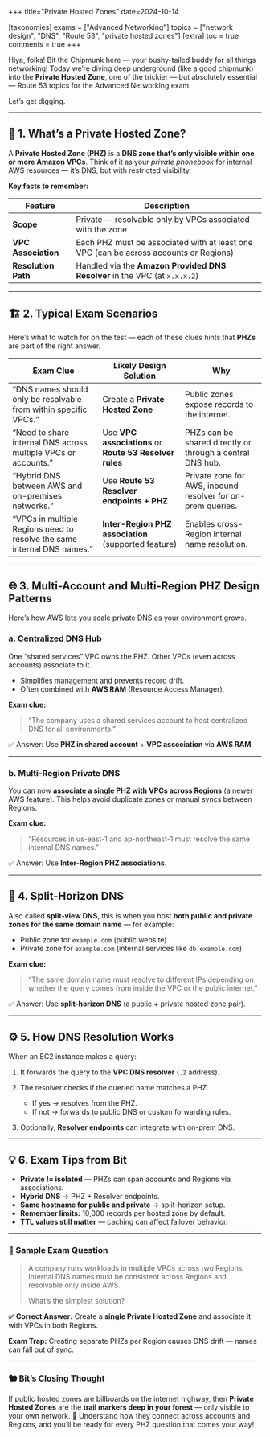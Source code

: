 +++
title="Private Hosted Zones"
date=2024-10-14

[taxonomies]
exams = ["Advanced Networking"]
topics = ["network design", "DNS", "Route 53", "private hosted zones"]
[extra]
toc = true
comments = true
+++

Hiya, folks! Bit the Chipmunk here — your bushy-tailed buddy for all things networking!
Today we’re diving deep underground (like a good chipmunk) into the **Private Hosted Zone**, one of the trickier — but absolutely essential — Route 53 topics for the Advanced Networking exam.

Let’s get digging.

<!--more-->

---

## 🧩 1. What’s a Private Hosted Zone?

A **Private Hosted Zone (PHZ)** is a **DNS zone that’s only visible within one or more Amazon VPCs**.
Think of it as your *private phonebook* for internal AWS resources — it’s DNS, but with restricted visibility.

**Key facts to remember:**

| Feature               | Description                                                                           |
| --------------------- | ------------------------------------------------------------------------------------- |
| **Scope**             | Private — resolvable only by VPCs associated with the zone                            |
| **VPC Association**   | Each PHZ must be associated with at least one VPC (can be across accounts or Regions) |
| **Resolution Path**   | Handled via the **Amazon Provided DNS Resolver** in the VPC (at `x.x.x.2`)    |

---

## 🏗️ 2. Typical Exam Scenarios

Here’s what to watch for on the test — each of these clues hints that **PHZs** are part of the right answer.

| **Exam Clue**                                                           | **Likely Design Solution**                              | **Why**                                                     |
| ----------------------------------------------------------------------- | ------------------------------------------------------- | ----------------------------------------------------------- |
| “DNS names should only be resolvable from within specific VPCs.”        | Create a **Private Hosted Zone**                        | Public zones expose records to the internet.                |
| “Need to share internal DNS across multiple VPCs or accounts.”          | Use **VPC associations** or **Route 53 Resolver rules** | PHZs can be shared directly or through a central DNS hub.   |
| “Hybrid DNS between AWS and on-premises networks.”                      | Use **Route 53 Resolver endpoints + PHZ**               | Private zone for AWS, inbound resolver for on-prem queries. |
| “VPCs in multiple Regions need to resolve the same internal DNS names.” | **Inter-Region PHZ association** (supported feature)    | Enables cross-Region internal name resolution.              |

---

## 🌐 3. Multi-Account and Multi-Region PHZ Design Patterns

Here’s how AWS lets you scale private DNS as your environment grows.

### a. **Centralized DNS Hub**

One “shared services” VPC owns the PHZ. Other VPCs (even across accounts) associate to it.

* Simplifies management and prevents record drift.
* Often combined with **AWS RAM** (Resource Access Manager).

**Exam clue:**

> “The company uses a shared services account to host centralized DNS for all environments.”

✅ Answer: Use **PHZ in shared account** + **VPC association** via **AWS RAM**.

---

### b. **Multi-Region Private DNS**

You can now **associate a single PHZ with VPCs across Regions** (a newer AWS feature).
This helps avoid duplicate zones or manual syncs between Regions.

**Exam clue:**

> “Resources in us-east-1 and ap-northeast-1 must resolve the same internal DNS names.”

✅ Answer: Use **Inter-Region PHZ associations**.

---

## 🧭 4. Split-Horizon DNS

Also called **split-view DNS**, this is when you host **both public and private zones for the same domain name** — for example:

* Public zone for `example.com` (public website)
* Private zone for `example.com` (internal services like `db.example.com`)

**Exam clue:**

> “The same domain name must resolve to different IPs depending on whether the query comes from inside the VPC or the public internet.”

✅ Answer: Use **split-horizon DNS** (a public + private hosted zone pair).

---

## ⚙️ 5. How DNS Resolution Works

When an EC2 instance makes a query:

1. It forwards the query to the **VPC DNS resolver** (`.2` address).
2. The resolver checks if the queried name matches a PHZ.

   * If yes → resolves from the PHZ.
   * If not → forwards to public DNS or custom forwarding rules.
3. Optionally, **Resolver endpoints** can integrate with on-prem DNS.

---

## 💡 6. Exam Tips from Bit

* **Private != isolated** — PHZs can span accounts and Regions via associations.
* **Hybrid DNS** → PHZ + Resolver endpoints.
* **Same hostname for public and private** → split-horizon setup.
* **Remember limits:** 10,000 records per hosted zone by default.
* **TTL values still matter** — caching can affect failover behavior.

---

### 🧩 Sample Exam Question

> A company runs workloads in multiple VPCs across two Regions. Internal DNS names must be consistent across Regions and resolvable only inside AWS.
>
> What’s the simplest solution?

**✅ Correct Answer:**
Create a **single Private Hosted Zone** and associate it with VPCs in both Regions.

**Exam Trap:**
Creating separate PHZs per Region causes DNS drift — names can fall out of sync.

---

### 🐿️ Bit’s Closing Thought

If public hosted zones are billboards on the internet highway,
then **Private Hosted Zones** are the **trail markers deep in your forest** — only visible to your own network. 🌲
Understand how they connect across accounts and Regions, and you’ll be ready for every PHZ question that comes your way!

